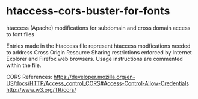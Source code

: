htaccess-cors-buster-for-fonts
==============================

htaccess (Apache) modifications for subdomain and cross domain access to font files

Entries made in the htaccess file represent htaccess modfications needed to address Cross Origin Resource Sharing restrictions enforced by Internet Explorer and Firefox web browsers. Usage instructions are commented within the file.

CORS References:
https://developer.mozilla.org/en-US/docs/HTTP/Access_control_CORS#Access-Control-Allow-Credentials
http://www.w3.org/TR/cors/
